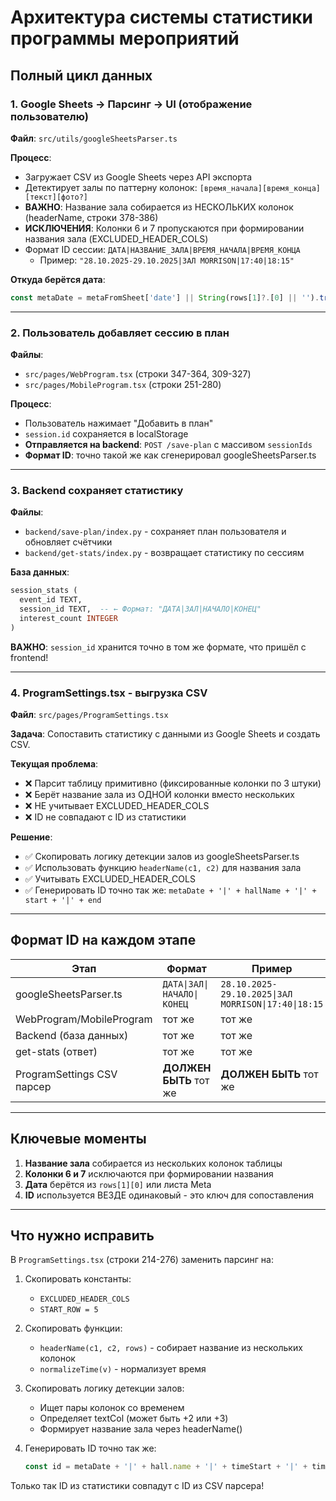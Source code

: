 # Архитектура системы статистики программы мероприятий

## Полный цикл данных

### 1. Google Sheets → Парсинг → UI (отображение пользователю)

**Файл**: `src/utils/googleSheetsParser.ts`

**Процесс**:
- Загружает CSV из Google Sheets через API экспорта
- Детектирует залы по паттерну колонок: `[время_начала][время_конца][текст][фото?]`
- **ВАЖНО**: Название зала собирается из НЕСКОЛЬКИХ колонок (headerName, строки 378-386)
- **ИСКЛЮЧЕНИЯ**: Колонки 6 и 7 пропускаются при формировании названия зала (EXCLUDED_HEADER_COLS)
- Формат ID сессии: `ДАТА|НАЗВАНИЕ_ЗАЛА|ВРЕМЯ_НАЧАЛА|ВРЕМЯ_КОНЦА`
  - Пример: `"28.10.2025-29.10.2025|ЗАЛ MORRISON|17:40|18:15"`

**Откуда берётся дата**:
```typescript
const metaDate = metaFromSheet['date'] || String(rows[1]?.[0] || '').trim();
```

---

### 2. Пользователь добавляет сессию в план

**Файлы**: 
- `src/pages/WebProgram.tsx` (строки 347-364, 309-327)
- `src/pages/MobileProgram.tsx` (строки 251-280)

**Процесс**:
- Пользователь нажимает "Добавить в план"
- `session.id` сохраняется в localStorage
- **Отправляется на backend**: `POST /save-plan` с массивом `sessionIds`
- **Формат ID**: точно такой же как сгенерировал googleSheetsParser.ts

---

### 3. Backend сохраняет статистику

**Файлы**:
- `backend/save-plan/index.py` - сохраняет план пользователя и обновляет счётчики
- `backend/get-stats/index.py` - возвращает статистику по сессиям

**База данных**:
```sql
session_stats (
  event_id TEXT,
  session_id TEXT,  -- ← Формат: "ДАТА|ЗАЛ|НАЧАЛО|КОНЕЦ"
  interest_count INTEGER
)
```

**ВАЖНО**: `session_id` хранится точно в том же формате, что пришёл с frontend!

---

### 4. ProgramSettings.tsx - выгрузка CSV

**Файл**: `src/pages/ProgramSettings.tsx`

**Задача**: Сопоставить статистику с данными из Google Sheets и создать CSV.

**Текущая проблема**:
- ❌ Парсит таблицу примитивно (фиксированные колонки по 3 штуки)
- ❌ Берёт название зала из ОДНОЙ колонки вместо нескольких
- ❌ НЕ учитывает EXCLUDED_HEADER_COLS
- ❌ ID не совпадают с ID из статистики

**Решение**:
- ✅ Скопировать логику детекции залов из googleSheetsParser.ts
- ✅ Использовать функцию `headerName(c1, c2)` для названия зала
- ✅ Учитывать EXCLUDED_HEADER_COLS
- ✅ Генерировать ID точно так же: `metaDate + '|' + hallName + '|' + start + '|' + end`

---

## Формат ID на каждом этапе

| Этап | Формат | Пример |
|------|--------|--------|
| googleSheetsParser.ts | `ДАТА\|ЗАЛ\|НАЧАЛО\|КОНЕЦ` | `28.10.2025-29.10.2025\|ЗАЛ MORRISON\|17:40\|18:15` |
| WebProgram/MobileProgram | тот же | тот же |
| Backend (база данных) | тот же | тот же |
| get-stats (ответ) | тот же | тот же |
| ProgramSettings CSV парсер | **ДОЛЖЕН БЫТЬ** тот же | **ДОЛЖЕН БЫТЬ** тот же |

---

## Ключевые моменты

1. **Название зала** собирается из нескольких колонок таблицы
2. **Колонки 6 и 7** исключаются при формировании названия
3. **Дата** берётся из `rows[1][0]` или листа Meta
4. **ID** используется ВЕЗДЕ одинаковый - это ключ для сопоставления

---

## Что нужно исправить

В `ProgramSettings.tsx` (строки 214-276) заменить парсинг на:

1. Скопировать константы:
   - `EXCLUDED_HEADER_COLS`
   - `START_ROW = 5`

2. Скопировать функции:
   - `headerName(c1, c2, rows)` - собирает название из нескольких колонок
   - `normalizeTime(v)` - нормализует время

3. Скопировать логику детекции залов:
   - Ищет пары колонок со временем
   - Определяет textCol (может быть +2 или +3)
   - Формирует название зала через headerName()

4. Генерировать ID точно так же:
   ```typescript
   const id = metaDate + '|' + hall.name + '|' + timeStart + '|' + timeEnd;
   ```

Только так ID из статистики совпадут с ID из CSV парсера!
